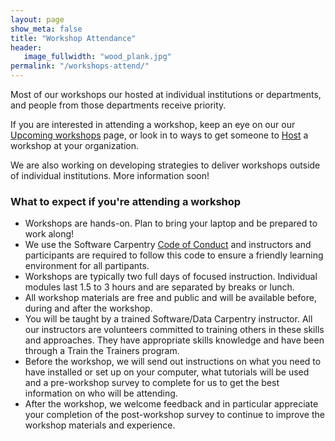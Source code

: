 ```yaml
---
layout: page
show_meta: false
title: "Workshop Attendance"
header:
   image_fullwidth: "wood_plank.jpg"
permalink: "/workshops-attend/"
---
```


Most of our workshops our hosted at individual institutions or departments,
and people from those departments receive priority.

If you are interested in attending a workshop, keep an eye on our our [Upcoming workshops](/workshops-upcoming/) page, or look in to ways to get someone to [Host](/worksshops-host/) 
a workshop at your organization. 

We are also working on developing strategies to deliver workshops outside of individual
institutions. More information soon! 

### What to expect if you're attending a workshop

- Workshops are hands-on. Plan to bring your laptop and be prepared to work along!
- We use the Software Carpentry [Code of Conduct](http://software-carpentry.org/conduct.html) and instructors and participants are required to follow this code to 
ensure a friendly learning environment for all partipants. 
- Workshops are typically two full days of focused instruction. Individual modules last 1.5
to 3 hours and are separated by breaks or lunch. 
- All workshop materials are free and public and will be available before, during and after 
the workshop.
- You will be taught by a trained Software/Data Carpentry instructor. All our instructors
are volunteers committed to training others in these skills and approaches. They have 
appropriate skills knowledge and have been through a Train the Trainers program.
- Before the workshop, we will send out instructions on what you need to have installed or
set up on your computer, what tutorials will be used and a pre-workshop survey to complete for 
us to get the best information on who will be attending. 
- After the workshop, we welcome feedback and in particular appreciate your completion of 
the post-workshop survey to continue to improve the workshop materials and experience. 